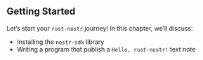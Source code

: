 ## Getting Started

Let’s start your `rust-nostr` journey! In this chapter, we’ll discuss:

* Installing the `nostr-sdk` library
* Writing a program that publish a `Hello, rust-nostr!` text note
